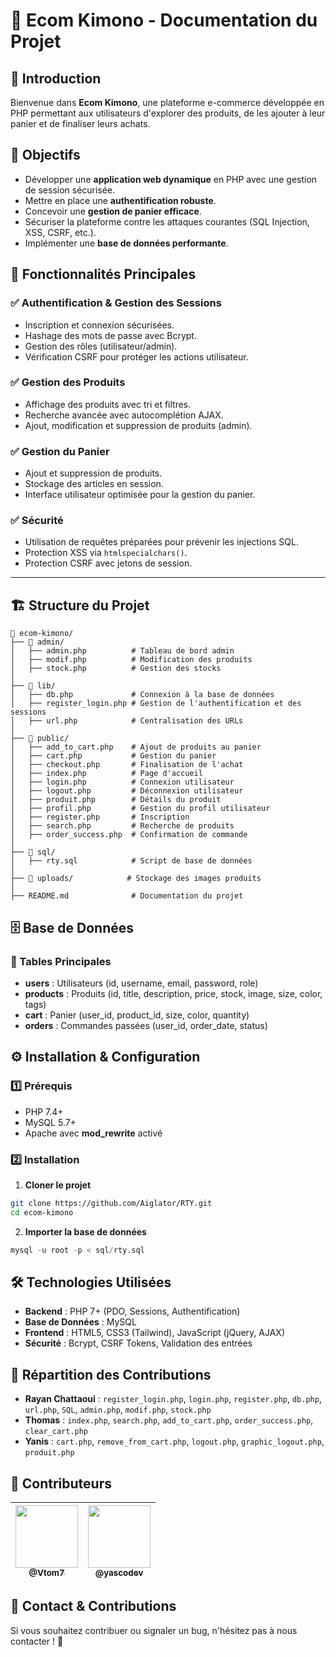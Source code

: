 # 📌 Ecom Kimono - Documentation du Projet

## 📌 Introduction
Bienvenue dans **Ecom Kimono**, une plateforme e-commerce développée en PHP permettant aux utilisateurs d'explorer des produits, de les ajouter à leur panier et de finaliser leurs achats.

## 🎯 Objectifs
- Développer une **application web dynamique** en PHP avec une gestion de session sécurisée.
- Mettre en place une **authentification robuste**.
- Concevoir une **gestion de panier efficace**.
- Sécuriser la plateforme contre les attaques courantes (SQL Injection, XSS, CSRF, etc.).
- Implémenter une **base de données performante**.

## 🚀 Fonctionnalités Principales
### ✅ Authentification & Gestion des Sessions
- Inscription et connexion sécurisées.
- Hashage des mots de passe avec Bcrypt.
- Gestion des rôles (utilisateur/admin).
- Vérification CSRF pour protéger les actions utilisateur.

### ✅ Gestion des Produits
- Affichage des produits avec tri et filtres.
- Recherche avancée avec autocomplétion AJAX.
- Ajout, modification et suppression de produits (admin).

### ✅ Gestion du Panier
- Ajout et suppression de produits.
- Stockage des articles en session.
- Interface utilisateur optimisée pour la gestion du panier.

### ✅ Sécurité
- Utilisation de requêtes préparées pour prévenir les injections SQL.
- Protection XSS via `htmlspecialchars()`.
- Protection CSRF avec jetons de session.

---

## 🏗 Structure du Projet
```
📂 ecom-kimono/
├── 📂 admin/
│   ├── admin.php          # Tableau de bord admin
│   ├── modif.php          # Modification des produits
│   ├── stock.php          # Gestion des stocks
│
├── 📂 lib/
│   ├── db.php             # Connexion à la base de données
│   ├── register_login.php # Gestion de l'authentification et des sessions
│   ├── url.php            # Centralisation des URLs
│
├── 📂 public/
│   ├── add_to_cart.php    # Ajout de produits au panier
│   ├── cart.php           # Gestion du panier
│   ├── checkout.php       # Finalisation de l'achat
│   ├── index.php          # Page d'accueil
│   ├── login.php          # Connexion utilisateur
│   ├── logout.php         # Déconnexion utilisateur
│   ├── produit.php        # Détails du produit
│   ├── profil.php         # Gestion du profil utilisateur
│   ├── register.php       # Inscription
│   ├── search.php         # Recherche de produits
│   ├── order_success.php  # Confirmation de commande
│
├── 📂 sql/
│   ├── rty.sql            # Script de base de données
│
├── 📂 uploads/            # Stockage des images produits
│
├── README.md              # Documentation du projet
```

## 🗄 Base de Données
### 📌 Tables Principales
- **users** : Utilisateurs (id, username, email, password, role)
- **products** : Produits (id, title, description, price, stock, image, size, color, tags)
- **cart** : Panier (user_id, product_id, size, color, quantity)
- **orders** : Commandes passées (user_id, order_date, status)

## ⚙ Installation & Configuration
### 1️⃣ Prérequis
- PHP 7.4+
- MySQL 5.7+
- Apache avec **mod_rewrite** activé

### 2️⃣ Installation
1. **Cloner le projet**
```bash
git clone https://github.com/Aiglator/RTY.git
cd ecom-kimono
```
2. **Importer la base de données**
```sql
mysql -u root -p < sql/rty.sql
```

## 🛠 Technologies Utilisées
- **Backend** : PHP 7+ (PDO, Sessions, Authentification)
- **Base de Données** : MySQL
- **Frontend** : HTML5, CSS3 (Tailwind), JavaScript (jQuery, AJAX)
- **Sécurité** : Bcrypt, CSRF Tokens, Validation des entrées

## 📌 Répartition des Contributions
- **Rayan Chattaoui** : `register_login.php`, `login.php`, `register.php`, `db.php`, `url.php`, `SQL`, `admin.php`, `modif.php`, `stock.php`
- **Thomas** : `index.php`, `search.php`, `add_to_cart.php`, `order_success.php`, `clear_cart.php`
- **Yanis** : `cart.php`, `remove_from_cart.php`, `logout.php`, `graphic_logout.php`, `produit.php`

## 🎉 Contributeurs
| [<img src="https://github.com/Vtom7.png" width="100px"><br><sub>@Vtom7</sub>](https://github.com/Vtom7) | [<img src="https://github.com/yascodev.png" width="100px"><br><sub>@yascodev</sub>](https://github.com/yascodev) |
|:-:|:-:|

## 📌 Contact & Contributions
Si vous souhaitez contribuer ou signaler un bug, n'hésitez pas à nous contacter ! 🚀
